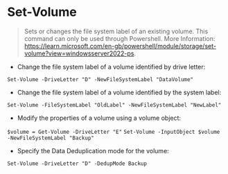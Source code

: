 # Set-Volume

> Sets or changes the file system label of an existing volume.
> This command can only be used through Powershell.
> More Information: <https://learn.microsoft.com/en-gb/powershell/module/storage/set-volume?view=windowsserver2022-ps>.


- Change the file system label of a volume identified by drive letter:

`Set-Volume -DriveLetter "D" -NewFileSystemLabel "DataVolume"`

- Change the file system label of a volume identified by the system label:

`Set-Volume -FileSystemLabel "OldLabel" -NewFileSystemLabel "NewLabel"` 

- Modify the properties of a volume using a volume object:

`$volume = Get-Volume -DriveLetter "E"`
`Set-Volume -InputObject $volume -NewFileSystemLabel "Backup"`

- Specify the Data Deduplication mode for the volume:

`Set-Volume -DriveLetter "D" -DedupMode Backup`


